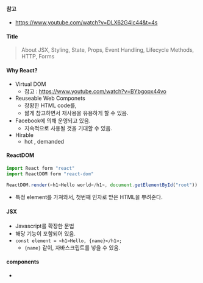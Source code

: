 #### 참고

- https://www.youtube.com/watch?v=DLX62G4lc44&t=4s



#### Title

> About JSX, Styling, State, Props, Event Handling, Lifecycle Methods, HTTP, Forms



#### Why React?

- Virtual DOM
  - 참고 : https://www.youtube.com/watch?v=BYbgopx44vo
- Reuseable Web Componets
  - 장황한 HTML code를, 
  - 짦게 참고하면서 재사용을 유용하게 할 수 있음.
- Facebook에 의해 운영되고 있음.
  - 지속적으로 사용될 것을 기대할 수 있음.
- Hirable
  - hot , demanded



#### ReactDOM

```js
import React form "react"
import ReactDOM form "react-dom"

ReactDOM.render(<h1>Hello world</h1>, document.getElementById("root"))
```

- 특정 element를 가져와서, 첫번째 인자로 받은 HTML을 뿌려준다.



#### JSX

- Javascript를 확장한 문법
- 해당 기능이 포함되어 있음.
- `const element = <h1>Hello, {name}</h1>;`
  - `{name}` 같이, 자바스크립트를 넣을 수 있음.



#### components

- 